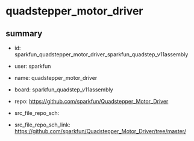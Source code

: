 # quadstepper_motor_driver
 
## summary 
* id: sparkfun_quadstepper_motor_driver_sparkfun_quadstep_v11assembly
* user: sparkfun
* name: quadstepper_motor_driver
* board: sparkfun_quadstep_v11assembly
* repo: https://github.com/sparkfun/Quadstepper_Motor_Driver



* src_file_repo_sch: 
* src_file_repo_sch_link: https://github.com/sparkfun/Quadstepper_Motor_Driver/tree/master/




